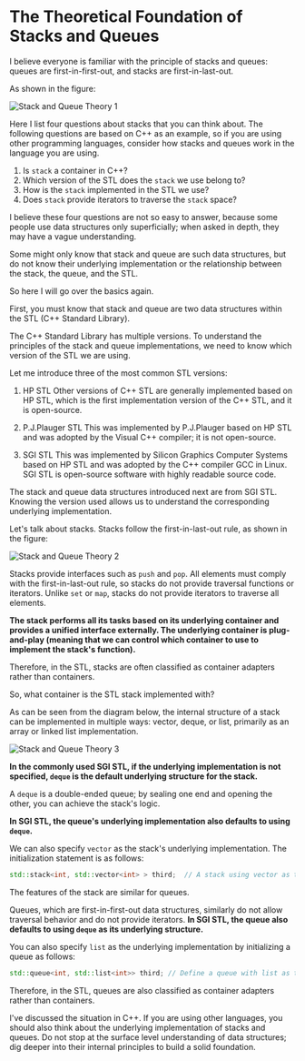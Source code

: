 # The Theoretical Foundation of Stacks and Queues

I believe everyone is familiar with the principle of stacks and queues: queues are first-in-first-out, and stacks are first-in-last-out.

As shown in the figure:

![Stack and Queue Theory 1](https://file1.kamacoder.com/i/algo/20210104235346563.png)

Here I list four questions about stacks that you can think about. The following questions are based on C++ as an example, so if you are using other programming languages, consider how stacks and queues work in the language you are using.

1. Is `stack` a container in C++?
2. Which version of the STL does the `stack` we use belong to?
3. How is the `stack` implemented in the STL we use?
4. Does `stack` provide iterators to traverse the `stack` space?

I believe these four questions are not so easy to answer, because some people use data structures only superficially; when asked in depth, they may have a vague understanding.

Some might only know that stack and queue are such data structures, but do not know their underlying implementation or the relationship between the stack, the queue, and the STL.

So here I will go over the basics again.

First, you must know that stack and queue are two data structures within the STL (C++ Standard Library).

The C++ Standard Library has multiple versions. To understand the principles of the stack and queue implementations, we need to know which version of the STL we are using.

Let me introduce three of the most common STL versions:

1. HP STL
   Other versions of C++ STL are generally implemented based on HP STL, which is the first implementation version of the C++ STL, and it is open-source.

2. P.J.Plauger STL
   This was implemented by P.J.Plauger based on HP STL and was adopted by the Visual C++ compiler; it is not open-source.

3. SGI STL
   This was implemented by Silicon Graphics Computer Systems based on HP STL and was adopted by the C++ compiler GCC in Linux. SGI STL is open-source software with highly readable source code.

The stack and queue data structures introduced next are from SGI STL. Knowing the version used allows us to understand the corresponding underlying implementation.

Let's talk about stacks. Stacks follow the first-in-last-out rule, as shown in the figure:

![Stack and Queue Theory 2](https://file1.kamacoder.com/i/algo/20210104235434905.png)

Stacks provide interfaces such as `push` and `pop`. All elements must comply with the first-in-last-out rule, so stacks do not provide traversal functions or iterators. Unlike `set` or `map`, stacks do not provide iterators to traverse all elements.

**The stack performs all its tasks based on its underlying container and provides a unified interface externally. The underlying container is plug-and-play (meaning that we can control which container to use to implement the stack's function).**

Therefore, in the STL, stacks are often classified as container adapters rather than containers.

So, what container is the STL stack implemented with?

As can be seen from the diagram below, the internal structure of a stack can be implemented in multiple ways: vector, deque, or list, primarily as an array or linked list implementation.

![Stack and Queue Theory 3](https://file1.kamacoder.com/i/algo/20210104235459376.png)

**In the commonly used SGI STL, if the underlying implementation is not specified, `deque` is the default underlying structure for the stack.**

A `deque` is a double-ended queue; by sealing one end and opening the other, you can achieve the stack's logic.

**In SGI STL, the queue's underlying implementation also defaults to using `deque`.**

We can also specify `vector` as the stack's underlying implementation. The initialization statement is as follows:

```cpp
std::stack<int, std::vector<int> > third;  // A stack using vector as the underlying container
```

The features of the stack are similar for queues.

Queues, which are first-in-first-out data structures, similarly do not allow traversal behavior and do not provide iterators. **In SGI STL, the queue also defaults to using `deque` as its underlying structure.**

You can also specify `list` as the underlying implementation by initializing a queue as follows:

```cpp
std::queue<int, std::list<int>> third; // Define a queue with list as the underlying container
```

Therefore, in the STL, queues are also classified as container adapters rather than containers.

I've discussed the situation in C++. If you are using other languages, you should also think about the underlying implementation of stacks and queues. Do not stop at the surface level understanding of data structures; dig deeper into their internal principles to build a solid foundation.